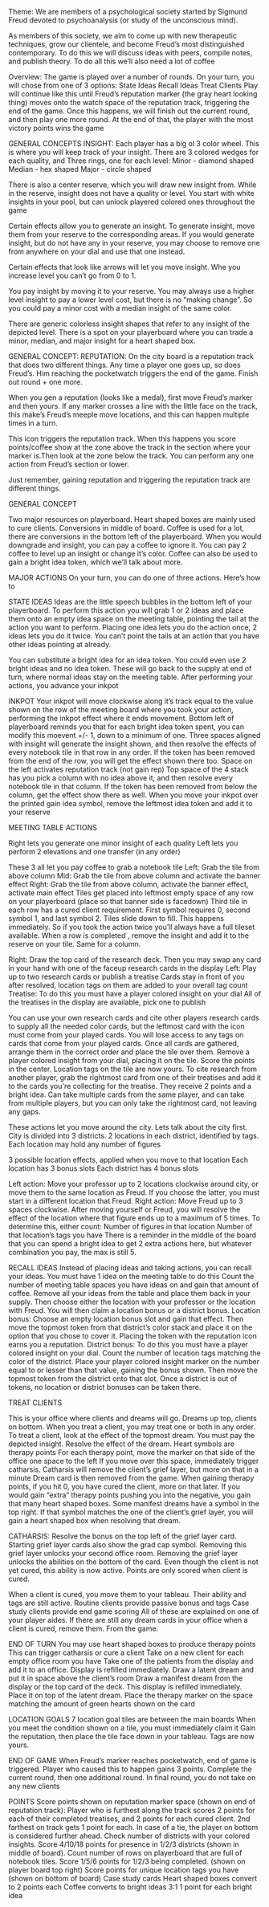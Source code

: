 Theme:
We are members of a psychological society started by Sigmund Freud devoted to psychoanalysis (or study of the unconscious mind). 

As members of this society, we aim to come up with new therapeutic techniques, grow our clientele, and become Freud’s most distinguished contemporary. To do this we will discuss ideas with peers, compile notes, and publish theory. To do all this we’ll also need a lot of coffee

Overview:
The game is played over a number of rounds. On your turn, you will chose from one of 3 options:
State Ideas
Recall Ideas
Treat Clients
Play will continue like this until Freud’s reputation marker (the gray heart looking thing) moves onto the watch space of the reputation track, triggering the end of the  game. Once this happens, we will finish out the current round, and then play one more round. At the end of that, the player with the most victory points wins the game

GENERAL CONCEPTS 
INSIGHT:
Each player has a big ol 3 color wheel. This is where you will keep track of your insight. There are 3 colored wedges for each quality, and
Three rings, one for each level:
Minor - diamond shaped
Median - hex shaped
Major - circle shaped

There is also a center reserve, which you will draw new insight from. While in the reserve, insight does not have a quality or level. You start with white insights in your pool, but can unlock playered colored ones throughout the game

Certain effects allow you to generate an insight. To generate insight, move them from your reserve to the corresponding areas. If you would generate insight, but do not have any in your reserve, you may choose to remove one from anywhere on your dial and use that one instead.

Certain effects that look like arrows will let you move insight. Whe you increase level you can’t go from 0 to 1. 

You pay insight by moving it to your reserve. You may always use a higher level insight to pay a lower level cost, but there is no “making change”. So you could pay a minor cost with a median insight of the same color.

There are generic colorless insight shapes that refer to any insight of the depicted level. There is a spot on your playerboard where you can trade a minor, median, and major insight for a heart shaped box.

GENERAL CONCEPT: REPUTATION:
On the city board is a reputation track that does two different things. Any time a player one goes up, so does Freud’s. Him reaching the pocketwatch triggers the end of the game. Finish out round + one more.

When you gen a reputation (looks like a medal), first move Freud’s marker and then yours. If any marker crosses a line with the little face on the track, this make’s Freud’s meeple move locations, and this can happen multiple times in a turn.


This icon triggers the reputation track. When this happens you score points/coffee show at the zone above the track in the section where your marker is.Then look at the zone below the track. You can perform any one action from Freud’s section or lower.

Just remember, gaining reputation and triggering the reputation track are different things.

GENERAL CONCEPT

Two major resources on playerboard. Heart shaped boxes are mainly used to cure clients. Conversions in middle of board. Coffee is used for a lot, there are conversions in the bottom left of the playerboard. When you would downgrade and insight, you can pay a coffee to ignore it. You can pay 2 coffee to level up an insight or change it’s color. Coffee can also be used to gain a bright idea token, which we’ll talk about more.

MAJOR ACTIONS
On your turn, you can do one of three actions. Here’s how to 

STATE IDEAS
Ideas are the little speech bubbles in the bottom left of your playerboard. To perform this action you will grab 1 or 2 ideas and place them onto an empty idea space on the meeting table, pointing the tail at the action you want to perform. Placing one idea lets you do the action once, 2 ideas lets you do it twice. You can’t point the tails at an action that you have other ideas pointing at already.

You can substitute a bright idea for an idea token. You could even use 2 bright ideas and no idea token. These will go back to the supply at end of turn, where normal ideas stay on the meeting table. After performing your actions, you advance your inkpot

INKPOT
Your inkpot will move clockwise along it’s track equal to the value shown on the row of the meeting board where you took your action, performing the inkpot effect where it ends movement. Bottom left of playerboard reminds you that for each bright idea token spent, you can modify this moevent +/- 1, down to a minimum of one.
Three spaces aligned with insight will generate the insight shown, and then resolve the effects of every notebook tile in that row in any order. If the token has been removed from the end of the row, you will get the effect shown there too.
Space on the left activates reputation track (not gain rep)
Top space of the 4 stack has you pick a column with no idea above it, and then resolve every notebook tile in that column. If the token has been removed from below the column, get the effect show there as well.
When you move your inkpot over the printed gain idea symbol, remove the leftmost idea token and add it to your reserve

MEETING TABLE ACTIONS


Right lets you generate one minor insight of each quality
Left lets you perform 2 elevations and one transfer (in any order)


These 3 all let you pay coffee to grab a notebook tile
Left: Grab the tile from above column
Mid: Grab the tile from above column and activate the banner effect
Right: Grab the tile from above column, activate the banner effect, activate main effect
Tiles get placed into leftmost empty space of any row on your playerboard (place so that banner side is facedown)
Third tile in each row has a cured client requirement. First symbol requires 0, second symbol 1, and last symbol 2.
Tiles slide down to fill. This happens immediately. So if you took the action twice you’ll always have a full tileset available.
When a row is completed , remove the insight and add it to the reserve on your tile. Same for a column.

Right: Draw the top card of the research deck. Then you may swap any card in your hand with one of the faceup research cards in the display
Left: Play up to two research cards or publish a treatise
Cards stay in front of you after resolved, location tags on them are added to your overall tag count
Treatise: 
To do this you must have a player colored insight on your dial
All of the treatises in the display are available, pick one to publish

You can use your own research cards and cite other players research cards to supply all the needed color cards, but the leftmost card with the icon must come from your played cards. You will lose access to any tags on cards that come from your played cards.
Once all cards are gathered, arrange them in the correct order and place the tile over them. Remove a player colored insight from your dial, placing it on the tile. Score the points in the center. Location tags on the tile are now yours.
To cite research from another player, grab the rightmost card from one of their treatises and add it to the cards you're collecting for the treatise. They receive 2 points and a bright idea. Can take multiple cards from the same player, and can take from multiple players, but you can only take the rightmost card, not leaving any gaps.

These actions let you move around the city. Lets talk about the city first.
City is divided into 3 districts. 2 locations in each district, identified by tags.
Each location may hold any number of figures

3 possible location effects, applied when you move to that location
Each location has 3 bonus slots
Each district has 4 bonus slots

Left action: Move your professor up to 2 locations clockwise around city, or move them to the same location as Freud. If you choose the latter, you must start in a different location that Freud.
Right action: Move Freud up to 3 spaces clockwise.
After moving yourself or Freud, you will resolve the effect of the location where that figure ends up to a maximum of 5 times. To determine this, either count:
Number of figures in that location
Number of that location’s tags you have
There is a reminder in the middle of the board that you can spend a bright idea to get 2 extra actions here, but whatever combination you pay, the max is still 5.

RECALL IDEAS
Instead of placing ideas and taking actions, you can recall your ideas. You must have 1 idea on the meeting table to do this
Count the number of meeting table spaces you have ideas on and gain that amount of coffee.
Remove all your ideas from the table and place them back in your supply.
Then choose either the location with your professor or the location with Freud. You will then claim a location bonus or a district bonus.
Location bonus: Choose an empty location bonus slot and gain that effect. Then move the topmost token from that district’s color stack and place it on the option that you chose to cover it. Placing the token with the reputation icon earns you a reputation.
District bonus: To do this you must have a player colored insight on your dial. Count the number of location tags matching the color of the district. Place your player colored insight marker on the number equal to or lesser than that value, gaining the bonus shown. Then move the topmost token from the district onto that slot.
Once a district is out of tokens, no location or district bonuses can be taken there.

TREAT CLIENTS

This is your office where clients and dreams will go. Dreams up top, clients on bottom.
When you treat a client, you may treat one or both in any order.
To treat a client, 
look at the effect of the topmost dream. You must pay the depicted insight.
Resolve the effect of the dream. Heart symbols are therapy points
For each therapy point, move the marker on that side of the office one space to the left
If you move over this space, immediately trigger catharsis.
Catharsis will remove the client’s grief layer, but more on that in a minute
Dream card is then removed from the game.
When gaining therapy points, if you hit 0, you have cured the client, more on that later.
If you would gain “extra” therapy points pushing you into the negative, you gain that many heart shaped boxes.
Some manifest dreams have a symbol in the top right. If that symbol matches the one of the client’s grief layer, you will gain a heart shaped box when resolving that dream.

CATHARSIS:
Resolve the bonus on the top left of the grief layer card.
Starting grief layer cards also show the grad cap symbol. Removing this grief layer unlocks your second office room.
Removing the grief layer unlocks the abilities on the bottom of the card. Even though the client is not yet cured, this ability is now active.
Points are only scored when client is cured.

When a client is cured, you move them to your tableau. Their ability and tags are still active.
Routine clients provide passive bonus and tags
Case study clients provide end game scoring
All of these are explained on one of your player aides.
If there are still any dream cards in your office when a client is cured, remove them. From the game.

END OF TURN
You may use heart shaped boxes to produce therapy points
This can trigger catharsis or cure a client
Take on a new client for each empty office room you have
Take one of the patients from the display and add it to an office. Display is refilled immediately. 
Draw a latent dream and put it in space above the client’s room
Draw a manifest dream from the display or the top card of the deck. This display is refilled immediately. Place it on top of the latent dream.
Place the therapy marker on the space matching the amount of green hearts shown on the card

LOCATION GOALS
7 location goal tiles are between the main boards
When you meet the condition shown on a tile, you must immediately claim it
Gain the reputation, then place the tile face down in your tableau. Tags are now yours.

END OF GAME
When Freud’s marker reaches pocketwatch, end of game is triggered.
Player who caused this to happen gains 3 points. 
Complete the current round, then one additional round. 
In final round, you do not take on any new clients

POINTS
Score points shown on reputation marker space
(shown on end of reputation track): Player who is furthest along the track scores 2 points for each of their completed treatises, and 2 points for each cured client. 2nd farthest on track gets 1 point for each. In case of a tie, the player on bottom is considered further ahead.
Check number of districts with your colored insights. Score 4/10/18 points for presence in 1/2/3 districts (shown in middle of board).
Count number of rows on playerboard that are full of notebook tiles. Score 1/5/6 points for 1/2/3 being completed. (shown on player board top right)
Score points for unique location tags you have (shown on bottom of board)
Case study cards
Heart shaped boxes convert to 2 points each
Coffee converts to bright ideas 3:1
1 point for each bright idea




